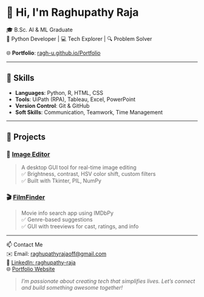 # 👋 Hi, I'm Raghupathy Raja

🎓 B.Sc. AI & ML Graduate  
🐍 Python Developer | 💻 Tech Explorer | 🔍 Problem Solver  

🌐 **Portfolio**: [ragh-u.github.io/Portfolio](https://ragh-u.github.io/Portfolio)

---

## 🧠 Skills
- **Languages**: Python, R, HTML, CSS  
- **Tools**: UiPath (RPA), Tableau, Excel, PowerPoint  
- **Version Control**: Git & GitHub  
- **Soft Skills**: Communication, Teamwork, Time Management

---

## 📂 Projects

### 🎨 [Image Editor](https://github.com/Ragh-u/Image-Editor)
> A desktop GUI tool for real-time image editing  
> ✅ Brightness, contrast, HSV color shift, custom filters  
> ✅ Built with Tkinter, PIL, NumPy  

### 🎬 [FilmFinder](https://github.com/Ragh-u/FilmFinder)
> Movie info search app using IMDbPy  
> ✅ Genre-based suggestions  
> ✅ GUI with treeviews for cast, ratings, and info  

---

📫 Contact Me  
✉️ Email: raghupathyrajaoff@gmail.com  
🔗 [LinkedIn: raghupathy-raja](https://www.linkedin.com/in/raghupathy-raja)  
🌐 [Portfolio Website](https://ragh-u.github.io/Portfolio)


> *I’m passionate about creating tech that simplifies lives. Let’s connect and build something awesome together!*
